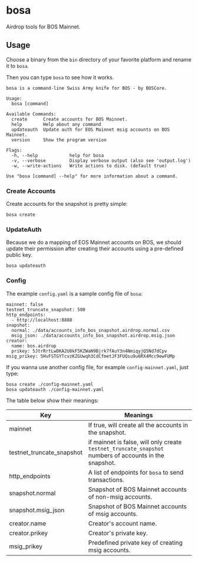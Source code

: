 # bosa
Airdrop tools for BOS Mainnet.

## Usage

Choose a binary from the `bin` directory of your favorite platform and rename it to `bosa`.

Then you can type `bosa` to see how it works.

```
bosa is a command-line Swiss Army knife for BOS - by BOSCore.

Usage:
  bosa [command]

Available Commands:
  create      Create accounts for BOS Mainnet.
  help        Help about any command
  updateauth  Update auth for EOS Mainnet msig accounts on BOS Mainnet.
  version     Show the program version

Flags:
  -h, --help            help for bosa
  -v, --verbose         Display verbose output (also see 'output.log')
  -w, --write-actions   Write actions to disk. (default true)

Use "bosa [command] --help" for more information about a command.
```

### Create Accounts

Create accounts for the snapshot is pretty simple:

```
bosa create
```

### UpdateAuth

Because we do a mapping of EOS Mainnet accounts on BOS, we should update their permission after creating their accounts using a pre-defined public key.

```
bosa updateauth
```

### Config

The example `config.yaml` is a sample config file of `bosa`:

```
mainnet: false
testnet_truncate_snapshot: 500
http_endpoints:
  - http://localhost:8888
snapshot:
  normal: ./data/accounts_info_bos_snapshot.airdrop.normal.csv
  msig_json: ./data/accounts_info_bos_snapshot.airdrop.msig.json
creator:
  name: bos.airdrop
  prikey: 5JtrRrtLwDKA2U8kF5KZWaN9Bjrk7fAuY3n4NmiqyjQ5Nd7dCpv
msig_prikey: 5HvFSTGYTcvzKZGUwqh3CdCfmetJF3FUQsu9u6RX4Mcc9ewFUMp
```

If you wanna use another config file, for example `config-mainnet.yaml`, just type:

```
bosa create ./config-mainnet.yaml
bosa updateauth ./config-mainnet.yaml
```

The table below show their meanings:

| Key                       | Meanings                                                     |
| ------------------------- | ------------------------------------------------------------ |
| mainnet                   | If true, will create all the accounts in the snapshot.       |
| testnet_truncate_snapshot | if mainnet is false, will only create `testnet_truncate_snapshot` numbers of accounts in the snapshot. |
| http_endpoints            | A list of endpoints for `bosa` to send transactions.         |
| snapshot.normal           | Snapshot of BOS Mainnet accounts of non-msig accounts.       |
| snapshot.msig_json        | Snapshot of BOS Mainnet accounts of msig accounts.           |
| creator.name              | Creator's account name.                                      |
| creator.prikey            | Creator's private key.                                       |
| msig_prikey               | Predefined private key of creating msig accounts.            |


